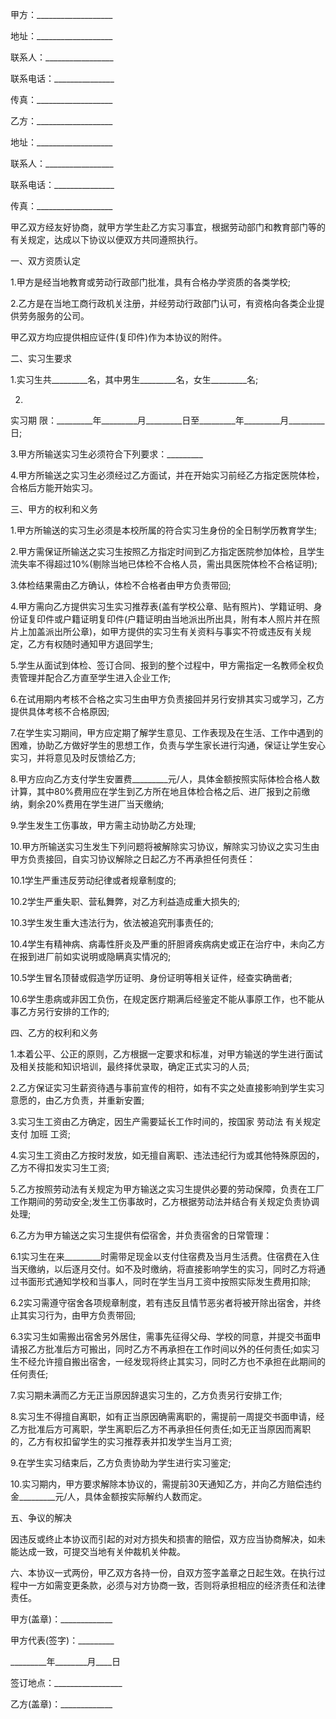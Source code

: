 
 


甲方：___________________


地址：___________________


联系人：_________________


联系电话：_______________


传真：___________________


乙方：___________________


地址：___________________


联系人：_________________


联系电话：_______________


传真：___________________


甲乙双方经友好协商，就甲方学生赴乙方实习事宜，根据劳动部门和教育部门等的有关规定，达成以下协议以便双方共同遵照执行。


一、双方资质认定


1.甲方是经当地教育或劳动行政部门批准，具有合格办学资质的各类学校;


2.乙方是在当地工商行政机关注册，并经劳动行政部门认可，有资格向各类企业提供劳务服务的公司。


甲乙双方均应提供相应证件(复印件)作为本协议的附件。


二、实习生要求


1.实习生共_________名，其中男生_________名，女生_________名;


2.
实习期
限：_________年_________月_________日至_________年_________月_________日;


3.甲方所输送实习生必须符合下列要求：_________


4.甲方所输送之实习生必须经过乙方面试，并在开始实习前经乙方指定医院体检，合格后方能开始实习。


三、甲方的权利和义务


1.甲方所输送的实习生必须是本校所属的符合实习生身份的全日制学历教育学生;


2.甲方需保证所输送之实习生按照乙方指定时间到乙方指定医院参加体检，且学生流失率不得超过10%(剔除当地已体检不合格人员，需出具医院体检不合格证明);


3.体检结果需由乙方确认，体检不合格者由甲方负责带回;


4.甲方需向乙方提供实习生实习推荐表(盖有学校公章、贴有照片)、学籍证明、身份证复印件或户籍证明复印件(户籍证明由当地派出所出具，附有本人照片并在照片上加盖派出所公章)，如甲方提供的实习生有关资料与事实不符或违反有关规定，乙方有权随时通知甲方退回学生;


5.学生从面试到体检、签订合同、报到的整个过程中，甲方需指定一名教师全权负责管理并配合乙方直至学生进入企业工作;


6.在试用期内考核不合格之实习生由甲方负责接回并另行安排其实习或学习，乙方提供具体考核不合格原因;


7.在学生实习期间，甲方应定期了解学生意见、工作表现及在生活、工作中遇到的困难，协助乙方做好学生的思想工作，负责与学生家长进行沟通，保证让学生安心实习，并将意见及时反馈给乙方;


8.甲方应向乙方支付学生安置费_________元/人，具体金额按照实际体检合格人数计算，其中80%费用应在学生到乙方所在地且体检合格之后、进厂报到之前缴纳，剩余20%费用在学生进厂当天缴纳;


9.学生发生工伤事故，甲方需主动协助乙方处理;


10.甲方所输送实习生发生下列问题将被解除实习协议，解除实习协议之实习生由甲方负责接回，自实习协议解除之日起乙方不再承担任何责任：


10.1学生严重违反劳动纪律或者规章制度的;


10.2学生严重失职、营私舞弊，对乙方利益造成重大损失的;


10.3学生发生重大违法行为，依法被追究刑事责任的;


10.4学生有精神病、病毒性肝炎及严重的肝胆肾疾病病史或正在治疗中，未向乙方在报到进厂前如实说明或隐瞒真实情况的;


10.5学生冒名顶替或假造学历证明、身份证明等相关证件，经查实确凿者;


10.6学生患病或非因工负伤，在规定医疗期满后经鉴定不能从事原工作，也不能从事乙方另行安排的工作的;


四、乙方的权利和义务


1.本着公平、公正的原则，乙方根据一定要求和标准，对甲方输送的学生进行面试及相关技能和知识培训，最终择优录取，确定正式实习的人员;


2.乙方保证实习生薪资待遇与事前宣传的相符，如有不实之处直接影响到学生实习意愿的，由乙方负责，并重新安置;


3.实习生工资由乙方确定，因生产需要延长工作时间的，按国家
劳动法
有关规定支付
加班
工资;


4.实习生工资由乙方按时发放，如无擅自离职、违法违纪行为或其他特殊原因的，乙方不得扣发实习生工资;


5.乙方按照劳动法有关规定为甲方输送之实习生提供必要的劳动保障，负责在工厂工作期间的劳动安全;发生工伤事故时，乙方根据劳动法并结合有关规定负责协调处理;


6.乙方为甲方输送之实习生提供有偿宿舍，并负责宿舍的日常管理：


6.1实习生在来_________时需带足现金以支付住宿费及当月生活费。住宿费在入住当天缴纳，以后逐月交付。如不及时缴纳，将直接影响学生的实习，同时乙方将通过书面形式通知学校和当事人，同时在学生当月工资中按照实际发生费用扣除;


6.2实习需遵守宿舍各项规章制度，若有违反且情节恶劣者将被开除出宿舍，并终止其实习行为，由甲方负责带回;


6.3实习生如需搬出宿舍另外居住，需事先征得父母、学校的同意，并提交书面申请报乙方批准后方可搬出，同时乙方不再承担在工作时间以外的任何责任;如实习生不经允许擅自搬出宿舍，一经发现将终止其实习，同时乙方也不承担在此期间的任何责任;


7.实习期未满而乙方无正当原因辞退实习生的，乙方负责另行安排工作;


8.实习生不得擅自离职，如有正当原因确需离职的，需提前一周提交书面申请，经乙方批准后方可离职，学生离职后乙方不再承担任何责任;如无正当原因而离职的，乙方有权扣留学生的实习推荐表并扣发学生当月工资;


9.在学生实习结束后，乙方负责协助为学生进行实习鉴定;


10.实习期内，甲方要求解除本协议的，需提前30天通知乙方，并向乙方赔偿违约金_________元/人，具体金额按实际解约人数而定。


五、争议的解决


因违反或终止本协议而引起的对对方损失和损害的赔偿，双方应当协商解决，如未能达成一致，可提交当地有关仲裁机关仲裁。


六、本协议一式两份，甲乙双方各持一份，自双方签字盖章之日起生效。在执行过程中一方如需变更条款，必须与对方协商一致，否则将承担相应的经济责任和法律责任。


甲方(盖章)：_____________


甲方代表(签字)：_________


_________年________月____日


签订地点：_________________


乙方(盖章)：_____________
 


 

 
 
 
 
 
  


  
 

  


  


  
 
 
 
 

